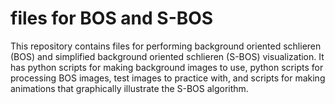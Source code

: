 files for BOS and S-BOS
=======================

This repository contains files for performing background oriented schlieren (BOS) and simplified background oriented schlieren (S-BOS) visualization.  It has python scripts for making background images to use, python scripts for processing BOS images, test images to practice with, and scripts for making animations that graphically illustrate the S-BOS algorithm.
